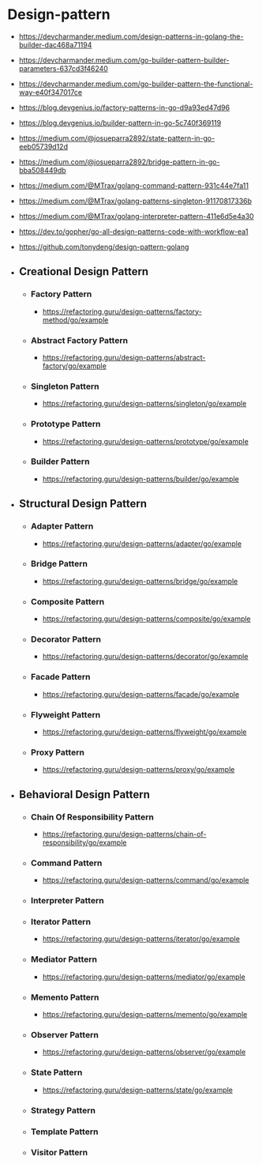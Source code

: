 # Design-pattern
 - https://devcharmander.medium.com/design-patterns-in-golang-the-builder-dac468a71194
 - https://devcharmander.medium.com/go-builder-pattern-builder-parameters-637cd3f46240
 - https://devcharmander.medium.com/go-builder-pattern-the-functional-way-e40f347017ce
 - https://blog.devgenius.io/factory-patterns-in-go-d9a93ed47d96
 - https://blog.devgenius.io/builder-pattern-in-go-5c740f369119
 - https://medium.com/@josueparra2892/state-pattern-in-go-eeb05739d12d
 - https://medium.com/@josueparra2892/bridge-pattern-in-go-bba508449db
 - https://medium.com/@MTrax/golang-command-pattern-931c44e7fa11
 - https://medium.com/@MTrax/golang-patterns-singleton-91170817336b
 - https://medium.com/@MTrax/golang-interpreter-pattern-411e6d5e4a30
 - https://dev.to/gopher/go-all-design-patterns-code-with-workflow-ea1
 - https://github.com/tonydeng/design-pattern-golang



- ## Creational Design Pattern
	-  ### Factory Pattern
        - https://refactoring.guru/design-patterns/factory-method/go/example
	-  ### Abstract Factory Pattern
        - https://refactoring.guru/design-patterns/abstract-factory/go/example
	-  ### Singleton Pattern
		- https://refactoring.guru/design-patterns/singleton/go/example
	-  ### Prototype Pattern
		- https://refactoring.guru/design-patterns/prototype/go/example
	-  ### Builder Pattern
        - https://refactoring.guru/design-patterns/builder/go/example
- ## Structural Design Pattern
	-  ### Adapter Pattern
		- https://refactoring.guru/design-patterns/adapter/go/example
	-  ### Bridge Pattern
		- https://refactoring.guru/design-patterns/bridge/go/example
	-  ### Composite Pattern
		- https://refactoring.guru/design-patterns/composite/go/example
	-  ### Decorator Pattern
		- https://refactoring.guru/design-patterns/decorator/go/example
	-  ### Facade Pattern
		- https://refactoring.guru/design-patterns/facade/go/example
	-  ### Flyweight Pattern
		- https://refactoring.guru/design-patterns/flyweight/go/example
	-  ### Proxy Pattern
		 - https://refactoring.guru/design-patterns/proxy/go/example
- ##  Behavioral Design Pattern
	-  ### Chain Of Responsibility Pattern
		- https://refactoring.guru/design-patterns/chain-of-responsibility/go/example
	-  ### Command Pattern
		- https://refactoring.guru/design-patterns/command/go/example
	-  ### Interpreter Pattern
	-  ### Iterator Pattern
		- https://refactoring.guru/design-patterns/iterator/go/example
	-  ### Mediator Pattern
		- https://refactoring.guru/design-patterns/mediator/go/example
	-  ### Memento Pattern
		- https://refactoring.guru/design-patterns/memento/go/example
	-  ### Observer Pattern
		- https://refactoring.guru/design-patterns/observer/go/example
	-  ### State Pattern
		- https://refactoring.guru/design-patterns/state/go/example
	-  ### Strategy Pattern
	-  ### Template Pattern
	-  ### Visitor Pattern